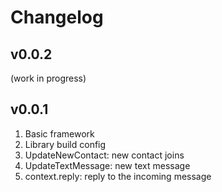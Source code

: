 # Changelog

## v0.0.2

(work in progress)

## v0.0.1

1. Basic framework
2. Library build config
3. UpdateNewContact: new contact joins
4. UpdateTextMessage: new text message
5. context.reply: reply to the incoming message